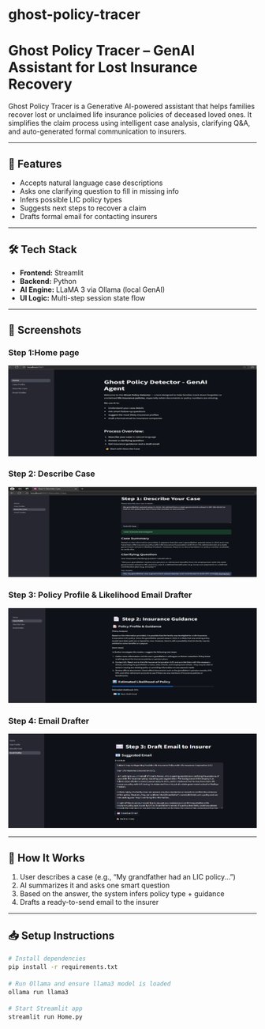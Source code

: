 # ghost-policy-tracer

#  Ghost Policy Tracer – GenAI Assistant for Lost Insurance Recovery

Ghost Policy Tracer is a Generative AI-powered assistant that helps families recover lost or unclaimed life insurance policies of deceased loved ones. It simplifies the claim process using intelligent case analysis, clarifying Q&A, and auto-generated formal communication to insurers.

---

## 🚀 Features

- Accepts natural language case descriptions
- Asks one clarifying question to fill in missing info
- Infers possible LIC policy types
- Suggests next steps to recover a claim
- Drafts formal email for contacting insurers

---

## 🛠️ Tech Stack

- **Frontend:** Streamlit  
- **Backend:** Python  
- **AI Engine:** LLaMA 3 via Ollama (local GenAI)  
- **UI Logic:** Multi-step session state flow

---

## 📸 Screenshots

### Step 1:Home page
![Step 1](assets/Picture1.png)

###  Step 2: Describe Case
![Step 2](assets/Picture2.png)

###  Step 3: Policy Profile & Likelihood Email Drafter
![Step 3](assets/Picture3.png)

### Step 4: Email Drafter
![Likelihood](assets/Picture4.png)

---

## 🧩 How It Works

1. User describes a case (e.g., “My grandfather had an LIC policy...”)
2. AI summarizes it and asks one smart question
3. Based on the answer, the system infers policy type + guidance
4. Drafts a ready-to-send email to the insurer

---

## 📥 Setup Instructions

```bash
# Install dependencies
pip install -r requirements.txt

# Run Ollama and ensure llama3 model is loaded
ollama run llama3

# Start Streamlit app
streamlit run Home.py
